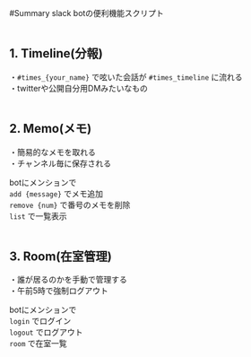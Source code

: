 #Summary
slack botの便利機能スクリプト  
<br>


## 1. Timeline(分報)
・`#times_{your_name}` で呟いた会話が `#times_timeline` に流れる  
・twitterや公開自分用DMみたいなもの  
<br>

## 2. Memo(メモ)
・簡易的なメモを取れる  
・チャンネル毎に保存される  

botにメンションで  
`add {message}` でメモ追加  
`remove {num}` で番号のメモを削除   
`list` で一覧表示  
<br>


## 3. Room(在室管理)
・誰が居るのかを手動で管理する  
・午前5時で強制ログアウト  
 
botにメンションで  
`login` でログイン  
`logout` でログアウト  
`room` で在室一覧  
<br>



